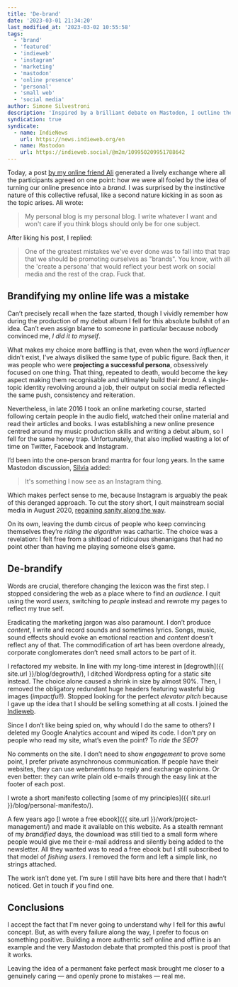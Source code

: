 ```yaml
---
title: 'De-brand'
date: '2023-03-01 21:34:20'
last_modified_at: '2023-03-02 10:55:58'
tags:
  - 'brand'
  - 'featured'
  - 'indieweb'
  - 'instagram'
  - 'marketing'
  - 'mastodon'
  - 'online presence'
  - 'personal'
  - 'small web'
  - 'social media'
author: Simone Silvestroni
description: 'Inspired by a brilliant debate on Mastodon, I outline the steps taken to remove the concept of personal brand from my online presence.'
syndication: true
syndicate:
  - name: IndieNews
    url: https://news.indieweb.org/en
  - name: Mastodon
    url: https://indieweb.social/@m2m/109950209951788642
---
```

Today, a post [by my online friend Ali](https://alirezahayati.com/) generated a lively exchange where all the participants agreed on one point: how we were all fooled by the idea of turning our online presence into a *brand*. I was surprised by the instinctive nature of this collective refusal, like a second nature kicking in as soon as the topic arises. Ali wrote:

> My personal blog is my personal blog. I write whatever I want and won't care if you think blogs should only be for one subject.

After liking his post, I replied:

> One of the greatest mistakes we've ever done was to fall into that trap that we should be promoting ourselves as "brands". You know, with all the 'create a persona' that would reflect your best work on social media and the rest of the crap. Fuck that.

## Brandifying my online life was a mistake

Can’t precisely recall when the faze started, though I vividly remember how during the production of my debut album I fell for this absolute bullshit of an idea. Can’t even assign blame to someone in particular because nobody convinced me, *I did it to myself*.

What makes my choice more baffling is that, even when the word *influencer* didn’t exist, I've always disliked the same type of public figure. Back then, it was people who were **projecting a successful persona**, obsessively focused on one thing. That thing, repeated to death, would become the key aspect making them recognisable and ultimately build their *brand*. A single-topic identity revolving around a job, their output on social media reflected the same push, consistency and reiteration.

Nevertheless, in late 2016 I took an online marketing course, started following certain people in the audio field, watched their online material and read their articles and books. I was establishing a new online presence centred around my music production skills and writing a debut album, so I fell for the same honey trap. Unfortunately, that also implied wasting a lot of time on Twitter, Facebook and Instagram.

I’d been into the one-person brand mantra for four long years. In the same Mastodon discussion, [Silvia](https://silviamaggidesign.com) added:

> It's something I now see as an Instagram thing.

Which makes perfect sense to me, because Instagram is arguably the peak of this deranged approach. To cut the story short, I quit mainstream social media in August 2020, [regaining sanity along the way](/blog/life-after-social-networks/). 

On its own, leaving the dumb circus of people who keep convincing themselves they’re *riding the algorithm* was cathartic. The choice was a revelation: I felt free from a shitload of ridiculous shenanigans that had no point other than having me playing someone else’s game.

## De-brandify

Words are crucial, therefore changing the lexicon was the first step. I stopped considering the web as a place where to find an *audience*. I quit using the word *users*, switching to *people* instead and rewrote my pages to reflect my true self.

Eradicating the marketing jargon was also paramount. I don’t produce *content*, I write and record sounds and sometimes lyrics. Songs, music, sound effects should evoke an emotional reaction and *content* doesn’t reflect any of that. The commodification of art has been overdone already, corporate conglomerates don’t need small actors to be part of it.

I refactored my website. In line with my long-time interest in [degrowth]({{ site.url }}/blog/degrowth/), I ditched Wordpress opting for a static site instead. The choice alone caused a shrink in size by almost 90%. Then, I removed the obligatory redundant huge headers featuring wasteful big images (*impactful*!). Stopped looking for the perfect *elevator pitch* because I gave up the idea that I should be selling something at all costs. I joined the [Indieweb](https://indieweb.org).

Since I don’t like being spied on, why whould I do the same to others? I deleted my Google Analytics account and wiped its code. I don’t pry on people who read my site, what’s even the point? To *ride the SEO*?

No comments on the site. I don’t need to show *engagement* to prove some point, I prefer private asynchronous communication. If people have their websites, they can use webmentions to reply and exchange opinions. Or even better: they can write plain old e-mails through the easy link at the footer of each post.

I wrote a short manifesto collecting [some of my principles]({{ site.url }}/blog/personal-manifesto/).

A few years ago [I wrote a free ebook]({{ site.url }}/work/project-management/) and made it available on this website. As a stealth remnant of my *brandified* days, the download was still tied to a small form where people would give me their e-mail address and silently being added to the newsletter. All they wanted was to read a free ebook but I still subscribed to that model of *fishing users*. I removed the form and left a simple link, no strings attached.

The work isn’t done yet. I’m sure I still have bits here and there that I hadn’t noticed. Get in touch if you find one.

## Conclusions

I accept the fact that I'm never going to understand why I fell for this awful concept. But, as with every failure along the way, I prefer to focus on something positive. Building a more authentic self online and offline is an example and the very Mastodon debate that prompted this post is proof that it works.

Leaving the idea of a permanent fake perfect mask brought me closer to a genuinely caring — and openly prone to mistakes — real me.
